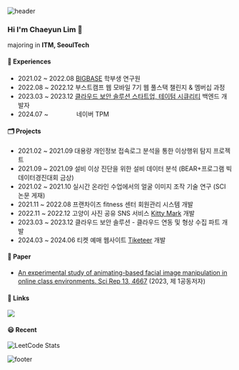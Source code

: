 ![header](https://capsule-render.vercel.app/api?type=waving&color=auto&height=200&section=header&text=Welcome!&fontSize=90)
### Hi I'm Chaeyun Lim 👋
majoring in **ITM, SeoulTech**


#### 🏢 Experiences
<ul>
  <li>
    2021.02 ~ 2022.08  <a href="https://sites.google.com/view/seoultech-bigdata/introduction">BIGBASE</a> 학부생 연구원
  </li>
  <li>
    2022.08 ~ 2022.12  부스트캠프 웹 모바일 7기 웹 풀스택 챌린지 & 멤버십 과정
  </li>
  <li>
    2023.03 ~ 2023.12 <a href="https://www.tatumsecurity.com/">클라우드 보안 솔루션 스타트업, 테이텀 시큐리티</a> 백엔드 개발자
  </li>
  <li>
    2024.07 ~ &nbsp;&nbsp;&nbsp;&nbsp;&nbsp;&nbsp;&nbsp;&nbsp;&nbsp;&nbsp;&nbsp;&nbsp;&nbsp;&nbsp; 네이버 TPM
  </li>
</ul>


#### 🗂️ Projects
<ul>
  <li>
    2021.02 ~ 2021.09 대용량 개인정보 접속로그 분석을 통한 이상행위 탐지 프로젝트
  </li>
  <li>
    2021.09 ~ 2021.09 설비 이상 진단을 위한 설비 데이터 분석 (BEAR+프로그램 빅데이터경진대회 금상)
  </li>
  <li>
    2021.02 ~ 2021.10 실시간 온라인 수업에서의 얼굴 이미지 조작 기술 연구 (SCI 논문 게재)
  </li>
  <li>
    2021.11 ~ 2022.08 프랜차이즈 fitness 센터 회원관리 시스템 개발
  </li>
  <li>
    2022.11 ~ 2022.12  고양이 사진 공유 SNS 서비스 <a href="https://github.com/boostcampwm-2022/web09-KittyMark">Kitty Mark</a> 개발
  </li>
  <li>
    2023.03 ~ 2023.12 클라우드 보안 솔루션 - 클라우드 연동 및 형상 수집 파트 개발
  </li>
  <li>
    2024.03 ~ 2024.06 티켓 예매 웹사이트 <a href="https://github.com/Tiketeer">Tiketeer</a> 개발
  </li>
</ul>

#### :page_with_curl: Paper
- [An experimental study of animating-based facial image manipulation in online class environments. Sci Rep 13, 4667](https://doi.org/10.1038/s41598-023-31408-y) (2023, 제 1공동저자)

#### 🔗 Links
[![](https://img.shields.io/badge/velog-20C997?style=for-the-badge&logo=velog&logoColor=white)](https://velog.io/@dla0510/posts)

#### 😃 Recent
![LeetCode Stats](https://leetcard.jacoblin.cool/dla0510?ext=heatmap)

<!--
**dla0510/dla0510** is a ✨ _special_ ✨ repository because its `README.md` (this file) appears on your GitHub profile.

Here are some ideas to get you started:

- 🔭 I’m currently working on ...
- 🌱 I’m currently learning ...
- 👯 I’m looking to collaborate on ...
- 🤔 I’m looking for help with ...
- 💬 Ask me about ...
- 📫 How to reach me: ...
- 😄 Pronouns: ...
- ⚡ Fun fact: ...
-->

![footer](https://capsule-render.vercel.app/api?type=waving&color=auto&height=100&section=footer&text=&fontSize=90)
